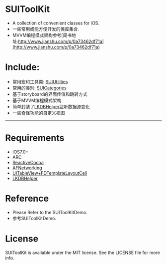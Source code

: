 SUIToolKit
======
- A collection of convenient classes for iOS.
- 一些常用或能方便开发的类库集合.
- MVVM编程模式架构参考[简书地址:http://www.jianshu.com/p/0a73462df71a](http://www.jianshu.com/p/0a73462df71a)

# Include:
- 常用宏和工具类: [SUIUtilities](https://github.com/randomprocess/SUIUtilities)
- 常用的类别: [SUICategories](https://github.com/randomprocess/SUICategories)
- 基于storyboard的界面传值和跳转方式
- 基于MVVM编程模式架构
- 简单封装了[LKDBHelper](https://github.com/li6185377/LKDBHelper-SQLite-ORM)监听数据源变化
- 一些奇怪功能的自定义视图

------

# Requirements
- iOS7.0+
- ARC
- [ReactiveCocoa](https://github.com/ReactiveCocoa/ReactiveCocoa)
- [AFNetworking](https://github.com/AFNetworking/AFNetworking)
- [UITableView+FDTemplateLayoutCell](https://github.com/forkingdog/UITableView-FDTemplateLayoutCell)
- [LKDBHelper](https://github.com/li6185377/LKDBHelper-SQLite-ORM)

# Reference
- Please Refer to the SUIToolKitDemo.
- 参考SUIToolKitDemo. 


# License
SUIToolKit is available under the MIT license. See the LICENSE file for more info.
